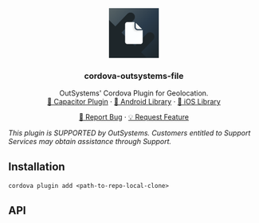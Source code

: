 <div align="center">
  <a href="https://github.com/ionic-team/cordova-outsystems-file">
    <img src="images/logo.png" alt="Logo" width="auto" height="100">
  </a>

<h3 align="center"> cordova-outsystems-file</h3>

  <p align="center">
    OutSystems' Cordova Plugin for Geolocation.
    <br />
    <a href="https://github.com/ionic-team/repo_name">🔌 Capacitor Plugin</a>
    ·
    <a href="https://github.com/ionic-team/cordova-outsystems-file">🤖 Android Library</a>
    ·
    <a href="https://github.com/github_username/repo_name">🍏 iOS Library</a>
  </p>
  <p align="center">
    <a href="https://github.com/ionic-team/cordova-outsystems-file/issues/new?labels=bug&template=bug-report.md">🐛 Report Bug</a>
    ·
    <a href="https://github.com/ionic-team/cordova-outsystems-file/issues/new?labels=enhancement&template=feature-request.md">   💡 Request Feature</a>
  </p>
</div>

*This plugin is SUPPORTED by OutSystems. Customers entitled to Support Services may obtain assistance through Support.*

## Installation

```console
cordova plugin add <path-to-repo-local-clone>
```

## API

<docgen-index>

</docgen-index>